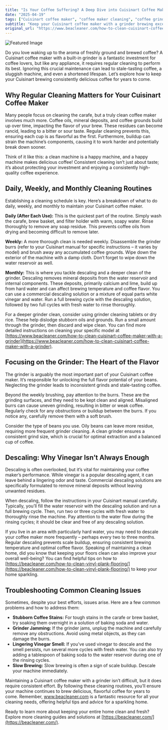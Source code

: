 ```yaml
---
title: "Is Your Coffee Suffering? A Deep Dive into Cuisinart Coffee Maker Cleaning"
date: "2025-04-19"
tags: ["Cuisinart coffee maker", "coffee maker cleaning", "coffee grinder cleaning", "descaling coffee maker", "coffee machine maintenance"]
subtitle: "Keep your Cuisinart coffee maker with a grinder brewing exceptional coffee with this complete cleaning guide."
original_url: "https://www.beacleaner.com/how-to-clean-cuisinart-coffee-maker-with-a-grinder"
---
```




![Featured Image](https://res.cloudinary.com/dnm0udlvz/image/upload/v1745050664/article_image_60_qjsnue.jpg)

Do you love waking up to the aroma of freshly ground and brewed coffee? A Cuisinart coffee maker with a built-in grinder is a fantastic investment for coffee lovers, but like any appliance, it requires regular cleaning to perform its best. Ignoring this crucial maintenance can lead to stale-tasting coffee, a sluggish machine, and even a shortened lifespan. Let’s explore how to keep your Cuisinart brewing consistently delicious coffee for years to come. 

## Why Regular Cleaning Matters for Your Cuisinart Coffee Maker

Many people focus on cleaning the carafe, but a truly clean coffee maker involves much more. Coffee oils, mineral deposits, and coffee grounds build up over time, impacting the flavor of your brew. These residues can become rancid, leading to a bitter or sour taste. Regular cleaning prevents this, ensuring each cup is as flavorful as the first. Furthermore, buildup can strain the machine’s components, causing it to work harder and potentially break down sooner. 

Think of it like this: a clean machine is a happy machine, and a happy machine makes delicious coffee! Consistent cleaning isn’t just about taste; it’s about protecting your investment and enjoying a consistently high-quality coffee experience.

## Daily, Weekly, and Monthly Cleaning Routines

Establishing a cleaning schedule is key. Here’s a breakdown of what to do daily, weekly, and monthly to maintain your Cuisinart coffee maker.

**Daily (After Each Use):** This is the quickest part of the routine. Simply wash the carafe, brew basket, and filter holder with warm, soapy water. Rinse thoroughly to remove any soap residue. This prevents coffee oils from drying and becoming difficult to remove later.

**Weekly:** A more thorough clean is needed weekly. Disassemble the grinder burrs (refer to your Cuisinart manual for specific instructions – it varies by model) and brush away any accumulated coffee grounds. Wipe down the exterior of the machine with a damp cloth. Don’t forget to wipe down the water reservoir as well. 

**Monthly:** This is where you tackle descaling and a deeper clean of the grinder. Descaling removes mineral deposits from the water reservoir and internal components. These deposits, primarily calcium and lime, build up from hard water and can affect brewing temperature and coffee flavor. You can use a commercial descaling solution or a mixture of equal parts white vinegar and water. Run a full brewing cycle with the descaling solution, followed by two full cycles with fresh water to rinse thoroughly. 

For a deeper grinder clean, consider using grinder cleaning tablets or dry rice. These help dislodge stubborn oils and grounds. Run a small amount through the grinder, then discard and wipe clean. You can find more detailed instructions on cleaning your specific model at [https://www.beacleaner.com/how-to-clean-cuisinart-coffee-maker-with-a-grinder](https://www.beacleaner.com/how-to-clean-cuisinart-coffee-maker-with-a-grinder).

## Focusing on the Grinder: The Heart of the Flavor

The grinder is arguably the most important part of your Cuisinart coffee maker. It’s responsible for unlocking the full flavor potential of your beans. Neglecting the grinder leads to inconsistent grinds and stale-tasting coffee. 

Beyond the weekly brushing, pay attention to the burrs. These are the grinding surfaces, and they need to be kept clean and aligned. Misaligned burrs can cause uneven grinding, resulting in bitter or weak coffee. Regularly check for any obstructions or buildup between the burrs. If you notice any, carefully remove them with a soft brush. 

Consider the type of beans you use. Oily beans can leave more residue, requiring more frequent grinder cleaning. A clean grinder ensures a consistent grind size, which is crucial for optimal extraction and a balanced cup of coffee.

## Descaling: Why Vinegar Isn’t Always Enough

Descaling is often overlooked, but it’s vital for maintaining your coffee maker’s performance. While vinegar is a popular descaling agent, it can leave behind a lingering odor and taste. Commercial descaling solutions are specifically formulated to remove mineral deposits without leaving unwanted residues. 

When descaling, follow the instructions in your Cuisinart manual carefully. Typically, you’ll fill the water reservoir with the descaling solution and run a full brewing cycle. Then, run two or three cycles with fresh water to thoroughly rinse the machine. Pay attention to the water flow during the rinsing cycles; it should be clear and free of any descaling solution. 

If you live in an area with particularly hard water, you may need to descale your coffee maker more frequently – perhaps every two to three months. Regular descaling prevents scale buildup, ensuring consistent brewing temperature and optimal coffee flavor. Speaking of maintaining a clean home, did you know that keeping your floors clean can also improve your overall well-being? You can find helpful tips on how to [https://beacleaner.com/how-to-clean-vinyl-plank-flooring/](https://beacleaner.com/how-to-clean-vinyl-plank-flooring/) to keep your home sparkling.

## Troubleshooting Common Cleaning Issues

Sometimes, despite your best efforts, issues arise. Here are a few common problems and how to address them:

* **Stubborn Coffee Stains:** For tough stains in the carafe or brew basket, try soaking them overnight in a solution of baking soda and water.
* **Grinder Jamming:** If the grinder jams, unplug the machine and carefully remove any obstructions. Avoid using metal objects, as they can damage the burrs.
* **Lingering Vinegar Smell:** If you’ve used vinegar to descale and the smell persists, run several more cycles with fresh water. You can also try adding a tablespoon of baking soda to the water reservoir during one of the rinsing cycles.
* **Slow Brewing:** Slow brewing is often a sign of scale buildup. Descale your machine immediately.



Maintaining a Cuisinart coffee maker with a grinder isn’t difficult, but it does require consistent effort. By following these cleaning routines, you’ll ensure your machine continues to brew delicious, flavorful coffee for years to come. Remember, www.beacleaner.com is a fantastic resource for all your cleaning needs, offering helpful tips and advice for a sparkling home.

Ready to learn more about keeping your entire home clean and fresh? Explore more cleaning guides and solutions at [https://beacleaner.com/](https://beacleaner.com/).